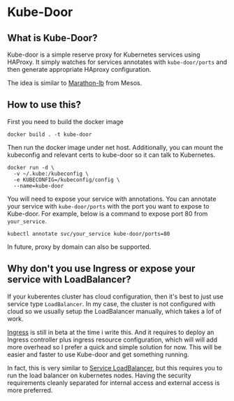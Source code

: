# Kube-Door

## What is Kube-Door?

Kube-door is a simple reserve proxy for Kubernetes services using HAProxy. It simply watches for services annotates
with `kube-door/ports` and then generate appropriate HAproxy configuration.

The idea is similar to [Marathon-lb](https://github.com/mesosphere/marathon-lb) from Mesos.

## How to use this?

First you need to build the docker image

```
docker build . -t kube-door
```

Then run the docker image under net host. Additionally, you can mount the kubeconfig and relevant certs to kube-door
so it can talk to Kubernetes.

```
docker run -d \
  -v ~/.kube:/kubeconfig \
  -e KUBECONFIG=/kubeconfig/config \
  --name=kube-door
```

You will need to expose your service with annotations. You can annotate your service with `kube-door/ports` with the 
port you want to expose to Kube-door. For example, below is a command to expose port 80 from `your_service`.

```
kubectl annotate svc/your_service kube-door/ports=80
```

In future, proxy by domain can also be supported.

## Why don't you use Ingress or expose your service with LoadBalancer?

If your kuberentes cluster has cloud configuration, then it's best to just use service type `LoadBalancer`. In my case,
the cluster is not configured with cloud so we usually setup the LoadBalancer manually, which takes a lof of work.

[Ingress](https://kubernetes.io/docs/user-guide/ingress/) is still in beta at the time i write this. And it requires
to deploy an Ingress controller plus ingress resource configuration, which will will add more overhead so I prefer
a quick and simple solution for now. This will be easier and faster to use Kube-door and get something running.

In fact, this is very similar to [Service LoadBalancer](https://github.com/kubernetes/contrib/tree/master/service-loadbalancer),
but this requires you to run the load balancer on kubernetes nodes. Having the security requirements cleanly separated
for internal access and external access is more preferred.
